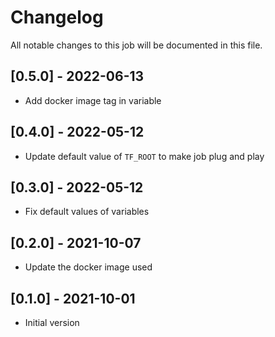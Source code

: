 # Changelog
All notable changes to this job will be documented in this file.

## [0.5.0] - 2022-06-13
* Add docker image tag in variable 

## [0.4.0] - 2022-05-12
* Update default value of `TF_ROOT` to make job plug and play

## [0.3.0] - 2022-05-12
* Fix default values of variables

## [0.2.0] - 2021-10-07
* Update the docker image used

## [0.1.0] - 2021-10-01
* Initial version
